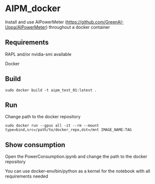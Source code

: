 # AIPM_docker
Install and use AIPowerMeter (https://github.com/GreenAI-Uppa/AIPowerMeter) throughout a docker container

## Requirements
RAPL and/or nvidia-smi available

Docker

## Build

```
sudo docker build -t aipm_test_01:latest .
```

## Run

Change path to the docker repository

```
sudo docker run --gpus all -it --rm --mount type=bind,src=/path/to/docker_repo,dst=/mnt IMAGE_NAME:TAG
```

## Show consumption

Open the PowerConsumption.ipynb and change the path to the docker repository

You can use docker-env/bin/python as a kernel for the notebook with all requirements needed